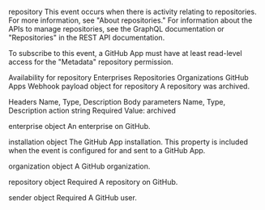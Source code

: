 repository
This event occurs when there is activity relating to repositories. For more information, see "About repositories." For information about the APIs to manage repositories, see the GraphQL documentation or "Repositories" in the REST API documentation.

To subscribe to this event, a GitHub App must have at least read-level access for the "Metadata" repository permission.

Availability for repository
Enterprises
Repositories
Organizations
GitHub Apps
Webhook payload object for repository
A repository was archived.

Headers
Name, Type, Description
Body parameters
Name, Type, Description
action string Required
Value: archived

enterprise object
An enterprise on GitHub.

installation object
The GitHub App installation. This property is included when the event is configured for and sent to a GitHub App.

organization object
A GitHub organization.

repository object Required
A repository on GitHub.

sender object Required
A GitHub user.

